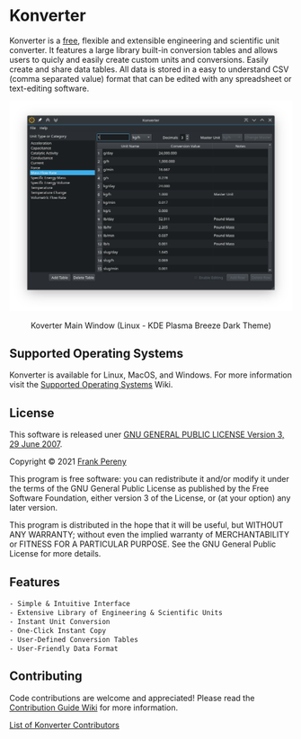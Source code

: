 # Konverter
Konverter is a [free](https://www.gnu.org/philosophy/free-sw.html), flexible and extensible engineering and scientific unit converter.  It features a large library built-in conversion tables and allows users to quicly and easily create custom units and conversions.  Easily create and share data tables.  All data is stored in a easy to understand CSV (comma separated value) format that can be edited with any spreadsheet or text-editing software.

![Konverter Main Window](https://github.com/fjpereny/konverter/blob/main/images/konverter-main-window.png)

<p style="text-align: center">Koverter Main Window (Linux - KDE Plasma Breeze Dark Theme)</p>

## Supported Operating Systems
Konverter is available for Linux, MacOS, and Windows.  For more information visit the [Supported Operating Systems](https://github.com/fjpereny/konverter/wiki/Supported-Operating-Systems) Wiki.


## License
This software is released uner [GNU GENERAL PUBLIC LICENSE Version 3, 29 June 2007](https://www.gnu.org/licenses/gpl-3.0.en.html).

Copyright © 2021 [Frank Pereny](https://github.com/fjpereny/)

This program is free software: you can redistribute it and/or modify it under the terms of the GNU General Public License as published by the Free Software Foundation, either version 3 of the License, or (at your option) any later version.

This program is distributed in the hope that it will be useful, but WITHOUT ANY WARRANTY; without even the implied warranty of MERCHANTABILITY or FITNESS FOR A PARTICULAR PURPOSE. See the GNU General Public License for more details.


## Features
    - Simple & Intuitive Interface
    - Extensive Library of Engineering & Scientific Units
    - Instant Unit Conversion
    - One-Click Instant Copy
    - User-Defined Conversion Tables
    - User-Friendly Data Format


## Contributing
Code contributions are welcome and appreciated!  Please read the [Contribution Guide Wiki](https://github.com/fjpereny/konverter/wiki/Contribution-Guide) for more information.

[List of Konverter Contributors](https://github.com/fjpereny/konverter/graphs/contributors)
